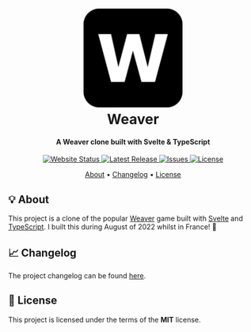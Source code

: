 <h1 align="center">
  <br>
  <a href="https://ollyrowe.github.io/weaver/"><img src="https://raw.githubusercontent.com/ollyrowe/weaver/master/public/android-chrome-192x192.png" alt="Weaver" width="200"></a>
  <br>
  Weaver
  <br>
</h1>

<h4 align="center">A Weaver clone built with Svelte & TypeScript</h4>

<p align="center">
  <a href="https://ollyrowe.github.io/weaver/">
    <img
      src="https://img.shields.io/website?down_color=%23c9b458&down_message=offline&up_color=%236aaa64&up_message=online&url=https%3A%2F%2Follyrowe.github.io%2Fwordle%2F"
      alt="Website Status"
    />
  </a>
  <a href="https://github.com/ollyrowe/weaver/releases">
    <img
      src="https://img.shields.io/github/v/release/ollyrowe/weaver?color=%2300B0FF"
      alt="Latest Release"
    />
  </a>
  <a href="https://github.com/ollyrowe/weaver/issues">
    <img
      src="https://img.shields.io/github/issues/ollyrowe/weaver?color=%23b59f3b"
      alt="Issues"/>
  </a>
  <a href="https://img.shields.io/github/license/ollyrowe/weaver.svg">
    <img
      src="https://img.shields.io/github/license/ollyrowe/weaver.svg"
      alt="License"/>
  </a>
</p>

<p align="center">
  <a href="#-about">About</a> •
  <a href="#-changelog">Changelog</a> •
  <a href="#-license">License</a>
</p>

## 💡 About

This project is a clone of the popular [Weaver](https://wordwormdormdork.com/) game built with [Svelte](https://svelte.dev/) and [TypeScript](https://www.typescriptlang.org/). I built this during August of 2022 whilst in France! 🙂

## 📈 Changelog

The project changelog can be found [here](https://github.com/ollyrowe/weaver/blob/master/CHANGELOG.md).

## 🧾 License

This project is licensed under the terms of the **MIT** license.
